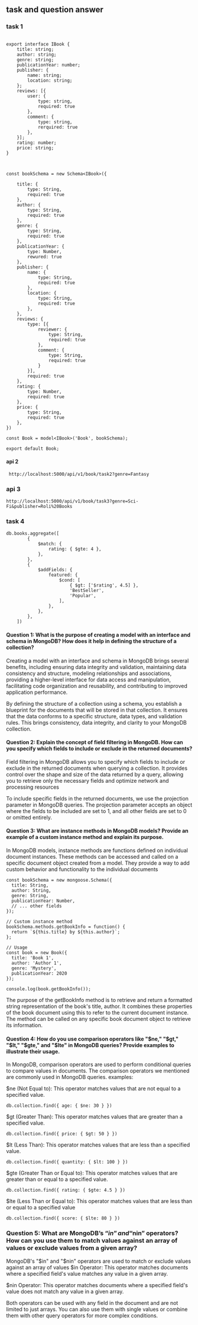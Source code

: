 ## task and question answer


### task 1 
```

export interface IBook {
    title: string;
    author: string;
    genre: string;
    publicationYear: number;
    publisher: {
        name: string;
        location: string;
    };
    reviews: [{
        user: {
            type: string,
            required: true
        },
        comment: {
            type: string,
            rerquired: true
        },
    }];
    rating: number;
    price: string;
}



const bookSchema = new Schema<IBook>({
   
    title: {
        type: String,
        required: true
    },
    author: {
        type: String,
        required: true
    },
    genre: {
        type: String,
        required: true
    },
    publicationYear: {
        type: Number,
        rewured: true
    },
    publisher: {
        name: {
            type: String,
            required: true
        },
        location: {
            type: String,
            required: true
        },
    },
    reviews: {
        type: [{
            reviewer: {
                type: String,
                required: true
            },
            comment: {
                type: String,
                required: true
            }
        }],
        required: true
    },
    rating: {
        type: Number,
        required: true
    },
    price: {
        type: String,
        required: true
    },
})

const Book = model<IBook>('Book', bookSchema);

export default Book;

```



#### api 2 

```
 http://localhost:5000/api/v1/book/task2?genre=Fantasy
```


### api 3
```
http://localhost:5000/api/v1/book/task3?genre=Sci-Fi&publisher=Roli%20Books
```


### task 4

```
db.books.aggregate([
        {
            $match: {
                rating: { $gte: 4 },
            },
        },
        {
            $addFields: {
                featured: {
                    $cond: [
                        { $gt: ['$rating', 4.5] },
                        'BestSeller',
                        'Popular',
                    ],
                },
            },
        },
    ])
```



#### Question 1: What is the purpose of creating a model with an interface and schema in MongoDB? How does it help in defining the structure of a collection? 



Creating a model with an interface and schema in MongoDB brings several benefits, including ensuring data integrity and validation, maintaining data consistency and structure, modeling relationships and associations, providing a higher-level interface for data access and manipulation, facilitating code organization and reusability, and contributing to improved application performance.

By defining the structure of a collection using a schema, you establish a blueprint for the documents that will be stored in that collection. It ensures that the data conforms to a specific structure, data types, and validation rules. This brings consistency, data integrity, and clarity to your MongoDB collection.


#### Question 2: Explain the concept of field filtering in MongoDB. How can you specify which fields to include or exclude in the returned documents?


Field filtering in MongoDB allows you to specify which fields to include or exclude in the returned documents when querying a collection. It provides control over the shape and size of the data returned by a query, allowing you to retrieve only the necessary fields and optimize network and processing resources

To include specific fields in the returned documents, we use the projection parameter in MongoDB queries. The projection parameter accepts an object where the fields to be included are set to 1, and all other fields are set to 0 or omitted entirely.


#### Question 3: What are instance methods in MongoDB models? Provide an example of a custom instance method and explain its purpose.

In MongoDB models, instance methods are functions defined on individual document instances. These methods can be accessed and called on a specific document object created from a model. They provide a way to add custom behavior and functionality to the individual documents
```
const bookSchema = new mongoose.Schema({
  title: String,
  author: String,
  genre: String,
  publicationYear: Number,
  // ... other fields
});

// Custom instance method
bookSchema.methods.getBookInfo = function() {
  return `${this.title} by ${this.author}`;
};

// Usage
const book = new Book({
  title: 'Book 1',
  author: 'Author 1',
  genre: 'Mystery',
  publicationYear: 2020
});

console.log(book.getBookInfo());
```
The purpose of the getBookInfo method is to retrieve and return a formatted string representation of the book's title, author. It combines these properties of the book document using this to refer to the current document instance. The method can be called on any specific book document object to retrieve its information.


#### Question 4: How do you use comparison operators like "$ne," "$gt," "$lt," "$gte," and "$lte" in MongoDB queries? Provide examples to illustrate their usage.

In MongoDB, comparison operators are used to perform conditional queries to compare values in documents. The comparison operators we mentioned are commonly used in MongoDB queries.
examples:

$ne (Not Equal to): This operator matches values that are not equal to a specified value.
```
db.collection.find({ age: { $ne: 30 } })
```
$gt (Greater Than): This operator matches values that are greater than a specified value.

```
db.collection.find({ price: { $gt: 50 } })
```

$lt (Less Than): This operator matches values that are less than a specified value.

```
db.collection.find({ quantity: { $lt: 100 } })
```

$gte (Greater Than or Equal to): This operator matches values that are greater than or equal to a specified value.

```
db.collection.find({ rating: { $gte: 4.5 } })
```

$lte (Less Than or Equal to): This operator matches values that are less than or equal to a specified value
```
db.collection.find({ score: { $lte: 80 } })
```



### Question 5: What are MongoDB’s “$in” and “$nin” operators? How can you use them to match values against an array of values or exclude values from a given array?

MongoDB's "$in" and "$nin" operators are used to match or exclude values against an array of values
$in Operator: This operator matches documents where a specified field's value matches any value in a given array.

$nin Operator: This operator matches documents where a specified field's value does not match any value in a given array.

Both operators can be used with any field in the document and are not limited to just arrays. You can also use them with single values or combine them with other query operators for more complex conditions.